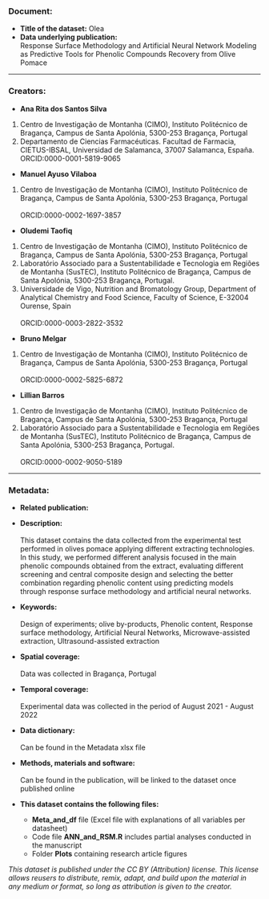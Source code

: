 ### Document:
- **Title of the dataset:** Olea
- **Data underlying publication:** <br/>
Response Surface Methodology and Artificial Neural Network Modeling as Predictive Tools for Phenolic Compounds Recovery from Olive Pomace
---

### Creators:
- **Ana Rita dos Santos Silva** <br/>	
1. Centro de Investigação de Montanha (CIMO), Instituto Politécnico de Bragança, Campus de Santa Apolónia, 5300-253 Bragança, Portugal <br/>	
3. Departamento de Ciencias Farmacéuticas. Facultad de Farmacia, CIETUS-IBSAL, Universidad de Salamanca, 37007 Salamanca, España. <br/>
ORCID:0000-0001-5819-9065
- **Manuel Ayuso Vilaboa**		<br/>	
1. Centro de Investigação de Montanha (CIMO), Instituto Politécnico de Bragança, Campus de Santa Apolónia, 5300-253 Bragança, Portugal <br/>		
ORCID:0000-0002-1697-3857
- **Oludemi Taofiq**			<br/>	
1. Centro de Investigação de Montanha (CIMO), Instituto Politécnico de Bragança, Campus de Santa Apolónia, 5300-253 Bragança, Portugal <br/>	
2. Laboratório Associado para a Sustentabilidade e Tecnologia em Regiões de Montanha (SusTEC), Instituto Politécnico de Bragança, Campus de Santa Apolónia, 5300-253 Bragança, Portugal. <br/>
4. Universidade de Vigo, Nutrition and Bromatology Group, Department of Analytical Chemistry and Food Science, Faculty of Science, E-32004 Ourense, Spain <br/>		
ORCID:0000-0003-2822-3532
- **Bruno Melgar**			<br/>	
1. Centro de Investigação de Montanha (CIMO), Instituto Politécnico de Bragança, Campus de Santa Apolónia, 5300-253 Bragança, Portugal <br/>		
ORCID:0000-0002-5825-6872
- **Lillian Barros**			<br/>	
1. Centro de Investigação de Montanha (CIMO), Instituto Politécnico de Bragança, Campus de Santa Apolónia, 5300-253 Bragança, Portugal <br/>	
2. Laboratório Associado para a Sustentabilidade e Tecnologia em Regiões de Montanha (SusTEC), Instituto Politécnico de Bragança, Campus de Santa Apolónia, 5300-253 Bragança, Portugal. <br/>	
ORCID:0000-0002-9050-5189
---
### Metadata:
- **Related publication:**

- **Description:** <br/>	
This dataset contains the data collected from the experimental test performed in olives pomace applying different extracting technologies. In this study, we performed different analysis focused in the main phenolic compounds obtained from the extract, evaluating different screening and central composite design and selecting the better combination regarding phenolic content using predicting models through response surface methodology and artificial neural networks.

- **Keywords:** <br/>	
Design of experiments; olive by-products, Phenolic content, Response surface methodology, Artificial Neural Networks, Microwave-assisted extraction, Ultrasound-assisted extraction

- **Spatial coverage:** <br/>	
Data was collected in Bragança, Portugal

- **Temporal coverage:** <br/>	
Experimental data was collected in the period of August 2021 - August 2022

- **Data dictionary:** <br/>	
Can be found in the Metadata xlsx file

- **Methods, materials and software:** <br/>	
Can be found in the publication, will be linked to the dataset once published online

- **This dataset contains the following files:**
  - **Meta_and_df** file (Excel file with explanations of all variables per datasheet)
  - Code file **ANN_and_RSM.R** includes partial analyses conducted in the manuscript
  - Folder **Plots** containing research article figures

*This dataset is published under the CC BY (Attribution) license.
This license allows reusers to distribute, remix, adapt, and build upon the material in any medium or format, so long as attribution is given to the creator.*
